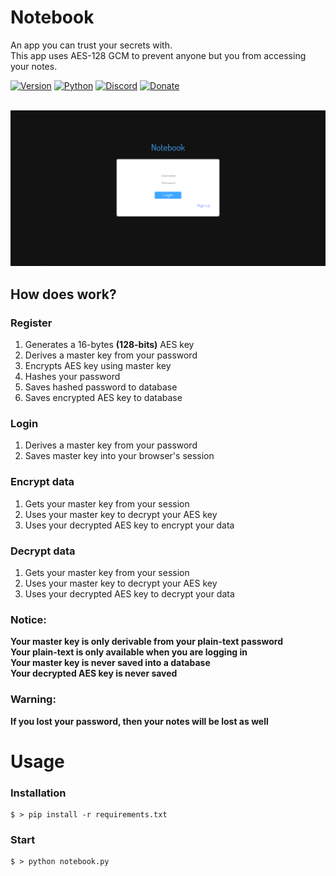 # Notebook
An app you can trust your secrets with.<br>
This app uses AES-128 GCM to prevent anyone but you from accessing your notes.<br>

[![Version](https://img.shields.io/badge/Version-v0.1.0-blue.svg)]()
[![Python](https://img.shields.io/badge/Python-v3-blue.svg)]()
[![Discord](https://img.shields.io/badge/Chat-Server-brightgreen.svg)](https://discord.gg/SMUaWmn)
[![Donate](https://img.shields.io/badge/PayPal-Donate-orange.svg)]( https://www.paypal.me/Msheikh03)
<br><br>

<img src="screenshots/login.PNG"/>

## How does work?

### Register
1. Generates a 16-bytes **(128-bits)** AES key
2. Derives a master key from your password
3. Encrypts AES key using master key 
4. Hashes your password
5. Saves hashed password to database
6. Saves encrypted AES key to database

### Login
1. Derives a master key from your password
2. Saves master key into your browser's session

### Encrypt data
1. Gets your master key from your session
2. Uses your master key to decrypt your AES key
3. Uses your decrypted AES key to encrypt your data

### Decrypt data
1. Gets your master key from your session
2. Uses your master key to decrypt your AES key
3. Uses your decrypted AES key to decrypt your data

### Notice:
**Your master key is only derivable from your plain-text password**<br>
**Your plain-text is only available when you are logging in**<br>
**Your master key is never saved into a database**<br>
**Your decrypted AES key is never saved**

### Warning: 
__If you lost your password, then your notes will be lost as well__

# Usage

### Installation
```shell
$ > pip install -r requirements.txt
```

### Start
```shell
$ > python notebook.py
```
